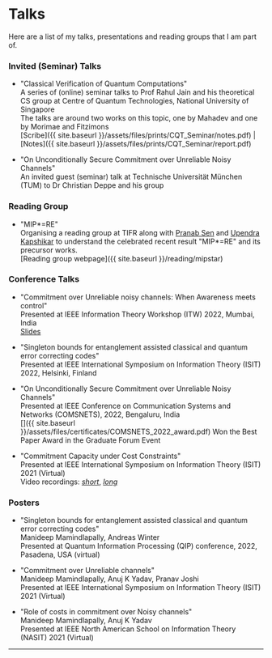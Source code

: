 # Talks
Here are a list of my talks, presentations and reading groups that I am part of.

### Invited (Seminar) Talks
- "Classical Verification of Quantum Computations" \
A series of (online) seminar talks to Prof Rahul Jain and his theoretical CS group at Centre of Quantum Technologies, National University of Singapore \
The talks are around two works on this topic, one by Mahadev and one by Morimae and Fitzimons \
[Scribe]({{ site.baseurl }}/assets/files/prints/CQT_Seminar/notes.pdf) | [Notes]({{ site.baseurl }}/assets/files/prints/CQT_Seminar/report.pdf)

- "On Unconditionally Secure Commitment over Unreliable Noisy Channels" \
An invited guest (seminar) talk at Technische Universität München (TUM) to Dr Christian Deppe and his group

### Reading Group
- "MIP*=RE" \
Organising a reading group at TIFR along with [Pranab Sen](https://www.tcs.tifr.res.in/~pgdsen/) and [Upendra Kapshikar](https://www.quantumlah.org/people/profile/Upendra) to understand the celebrated recent result "MIP*=RE" and its precursor works. \
[Reading group webpage]({{ site.baseurl }}/reading/mipstar)

### Conference Talks
- "Commitment over Unreliable noisy channels: When Awareness meets control"\
Presented at IEEE Information Theory Workshop (ITW) 2022, Mumbai, India \
[Slides](https://drive.google.com/file/d/1QpVP3NU9SxFtjxc1BveSqvj0Y9Yiy6Ey/view?usp=share_link) 

- "Singleton bounds for entanglement assisted classical and quantum error correcting codes" \
Presented at IEEE International Symposium on Information Theory (ISIT) 2022, Helsinki, Finland

- "On Unconditionally Secure Commitment over Unreliable Noisy Channels" \
Presented at IEEE Conference on Communication Systems and Networks (COMSNETS), 2022, Bengaluru, India \
[<i class="fa fa-trophy" aria-hidden="true"></i>]({{ site.baseurl }}/assets/files/certificates/COMSNETS_2022_award.pdf)  Won the Best Paper Award in the Graduate Forum Event

- "Commitment Capacity under Cost Constraints" \
Presented at IEEE International Symposium on Information Theory (ISIT) 2021 (Virtual) \
Video recordings: [_short_](https://drive.google.com/file/d/1wa_nDtqyEUFPBMkJChlZAyT96lmBZcB5/view?usp=sharing), [_long_](https://drive.google.com/file/d/1hgJ9LcpQ_dybLoeyZEmrDeuTUJVGlrOR/view?usp=sharing)


### Posters
- "Singleton bounds for entanglement assisted classical and quantum error correcting codes" \
Manideep Mamindlapally, Andreas Winter \
Presented at Quantum Information Processing (QIP) conference, 2022, Pasadena, USA (virtual)

- "Commitment over Unreliable channels" \
Manideep Mamindlapally, Anuj K Yadav, Pranav Joshi \
Presented at IEEE International Symposium on Information Theory (ISIT) 2021 (Virtual)

- "Role of costs in commitment over Noisy channels" \
Manideep Mamindlapally, Anuj K Yadav \
Presented at IEEE North American School on Information Theory (NASIT) 2021 (Virtual)

---
